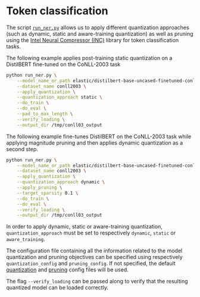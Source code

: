 <!---
Copyright 2020 The HuggingFace Team. All rights reserved.

Licensed under the Apache License, Version 2.0 (the "License");
you may not use this file except in compliance with the License.
You may obtain a copy of the License at

    http://www.apache.org/licenses/LICENSE-2.0

Unless required by applicable law or agreed to in writing, software
distributed under the License is distributed on an "AS IS" BASIS,
WITHOUT WARRANTIES OR CONDITIONS OF ANY KIND, either express or implied.
See the License for the specific language governing permissions and
limitations under the License.
-->

# Token classification


The script [`run_ner.py`](https://github.com/huggingface/optimum/blob/main/examples/token-classification/run_ner.py)
allows us to apply different quantization approaches (such as dynamic, static and aware-training quantization) as well as pruning
using the [Intel Neural Compressor (INC)](https://github.com/intel/neural-compressor) library for token classification tasks.

The following example applies post-training static quantization on a DistilBERT fine-tuned on the CoNLL-2003 task
```bash
python run_ner.py \
    --model_name_or_path elastic/distilbert-base-uncased-finetuned-conll03-english \
    --dataset_name conll2003 \
    --apply_quantization \
    --quantization_approach static \
    --do_train \
    --do_eval \
    --pad_to_max_length \
    --verify_loading \
    --output_dir /tmp/conll03_output
```

The following example fine-tunes DistilBERT on the CoNLL-2003 task while applying magnitude pruning and then applies 
dynamic quantization as a second step.

```bash
python run_ner.py \
    --model_name_or_path elastic/distilbert-base-uncased-finetuned-conll03-english \
    --dataset_name conll2003 \
    --apply_quantization \
    --quantization_approach dynamic \
    --apply_pruning \
    --target_sparsity 0.1 \
    --do_train \
    --do_eval \
    --verify_loading \
    --output_dir /tmp/conll03_output
```

In order to apply dynamic, static or aware-training quantization, `quantization_approach` must be set to respectively 
`dynamic`, `static` or `aware_training`.

The configuration file containing all the information related to the model quantization and pruning objectives can be 
specified using respectively `quantization_config` and `pruning_config`. If not specified, the default
[quantization](https://github.com/huggingface/optimum/blob/main/examples/config/quantization.yml) 
and [pruning](https://github.com/huggingface/optimum/blob/main/examples/config/prune.yml) 
config files will be used.

The flag `--verify_loading` can be passed along to verify that the resulting quantized model can be loaded correctly.
